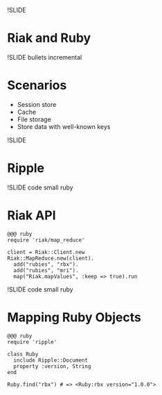 !SLIDE

# Riak and Ruby #

!SLIDE bullets incremental

# Scenarios #

* Session store
* Cache
* File storage
* Store data with well-known keys

!SLIDE

# Ripple #

!SLIDE code small ruby

# Riak API #

    @@@ ruby
    require 'riak/map_reduce'

    client = Riak::Client.new
    Riak::MapReduce.new(client).
      add("rubies", "rbx").
      add("rubies", "mri").
      map("Riak.mapValues", :keep => true).run

!SLIDE code small ruby

# Mapping Ruby Objects #

    @@@ ruby
    require 'ripple' 

    class Ruby
      include Ripple::Document
      property :version, String
    end

    Ruby.find("rbx") # => <Ruby:rbx version="1.0.0">
